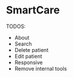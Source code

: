 # SmartCare

TODOS:

-   About
-   Search
-   Delete patient
-   Edit patient
-   Responsive
-   Remove internal tools
